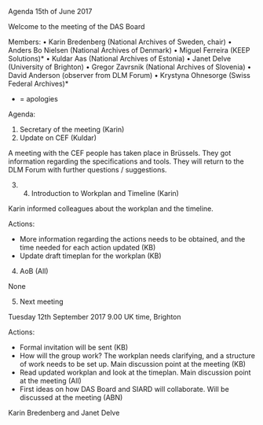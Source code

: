 Agenda 15th of June 2017

Welcome to the meeting of the DAS Board

Members: 
•	Karin Bredenberg (National Archives of Sweden, chair)
•	Anders Bo Nielsen (National Archives of Denmark)
•	Miguel Ferreira (KEEP Solutions)*
•	Kuldar Aas (National Archives of Estonia)
•	Janet Delve (University of Brighton)
•	Gregor Zavrsnik (National Archives of Slovenia)
•	David Anderson (observer from DLM Forum)
•	Krystyna Ohnesorge (Swiss Federal Archives)*

* = apologies

Agenda:
1.	Secretary of the meeting (Karin)
2.	Update on CEF (Kuldar)

A meeting with the CEF people has taken place in Brüssels. They got information regarding the specifications and tools. They will return to the DLM Forum with further questions / suggestions.

3. 4.	Introduction to Workplan and Timeline (Karin)

Karin informed colleagues about the workplan and the timeline.

Actions: 
- More information regarding the actions needs to be obtained, and the time needed for each action updated (KB)
- Update draft timeplan for the workplan (KB)

4.	AoB (All)

None

5.	Next meeting

Tuesday 12th September 2017 9.00 UK time, Brighton

Actions: 
- Formal invitation will be sent (KB)
- How will the group work? The workplan needs clarifying, and a structure of work needs to be set up. Main discussion point at the meeting (KB)
- Read updated workplan and look at the timeplan. Main discussion point at the meeting (All)
- First ideas on how DAS Board and SIARD will collaborate. Will be discussed at the meeting (ABN)

Karin Bredenberg and Janet Delve
